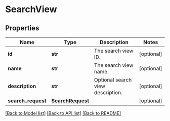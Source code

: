 # SearchView

## Properties
Name | Type | Description | Notes
------------ | ------------- | ------------- | -------------
**id** | **str** | The search view ID. | [optional] 
**name** | **str** | The search view name. | [optional] 
**description** | **str** | Optional search view description. | [optional] 
**search_request** | [**SearchRequest**](SearchRequest.md) |  | [optional] 

[[Back to Model list]](../README.md#documentation-for-models) [[Back to API list]](../README.md#documentation-for-api-endpoints) [[Back to README]](../README.md)

